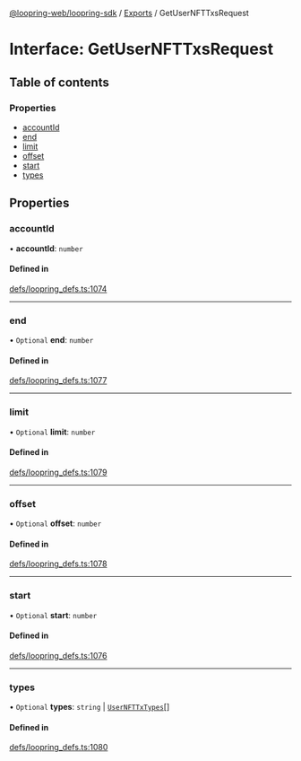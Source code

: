 [@loopring-web/loopring-sdk](../README.md) / [Exports](../modules.md) / GetUserNFTTxsRequest

# Interface: GetUserNFTTxsRequest

## Table of contents

### Properties

- [accountId](GetUserNFTTxsRequest.md#accountid)
- [end](GetUserNFTTxsRequest.md#end)
- [limit](GetUserNFTTxsRequest.md#limit)
- [offset](GetUserNFTTxsRequest.md#offset)
- [start](GetUserNFTTxsRequest.md#start)
- [types](GetUserNFTTxsRequest.md#types)

## Properties

### accountId

• **accountId**: `number`

#### Defined in

[defs/loopring_defs.ts:1074](https://github.com/Loopring/loopring_sdk/blob/a4b843d/src/defs/loopring_defs.ts#L1074)

___

### end

• `Optional` **end**: `number`

#### Defined in

[defs/loopring_defs.ts:1077](https://github.com/Loopring/loopring_sdk/blob/a4b843d/src/defs/loopring_defs.ts#L1077)

___

### limit

• `Optional` **limit**: `number`

#### Defined in

[defs/loopring_defs.ts:1079](https://github.com/Loopring/loopring_sdk/blob/a4b843d/src/defs/loopring_defs.ts#L1079)

___

### offset

• `Optional` **offset**: `number`

#### Defined in

[defs/loopring_defs.ts:1078](https://github.com/Loopring/loopring_sdk/blob/a4b843d/src/defs/loopring_defs.ts#L1078)

___

### start

• `Optional` **start**: `number`

#### Defined in

[defs/loopring_defs.ts:1076](https://github.com/Loopring/loopring_sdk/blob/a4b843d/src/defs/loopring_defs.ts#L1076)

___

### types

• `Optional` **types**: `string` \| [`UserNFTTxTypes`](../enums/UserNFTTxTypes.md)[]

#### Defined in

[defs/loopring_defs.ts:1080](https://github.com/Loopring/loopring_sdk/blob/a4b843d/src/defs/loopring_defs.ts#L1080)
